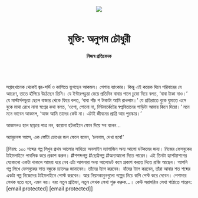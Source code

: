 <div align=center>
<img src=https://images.prothomalo.com/prothomalo-bangla/2021-01/1d75151c-eff9-4e9f-ac28-aebc4618d00f/palo_bangla_og.png />
<br><br>
<h1>মুক্তি: অনুপম চৌধুরী</h1> 
<h4>নিজস্ব প্রতিবেদক</h4>
<br><br>
</div>

সপ্তাহখানেক থেকেই জ্বর-সর্দি ও কাশিতে ভুগছেন আকমল। পেশায় ব্যাংকার। কিন্তু এই কয়েক দিনে পরিবারের যে আচরণ, তাতে হাঁপিয়ে উঠেছেন তিনি। যে ইন্টারপড়ুয়া মেয়ে প্রতিদিন বাবার গালে চুমো দিয়ে বলত, ‘বাবা টাকা দাও।’ যে মাস্টার্সপড়ুয়া ছেলে বাজার থেকে ফিরে বলত, ‘বাবা পাঁচ শ টাকাটা আমি রাখলাম।’ যে প্রতিরাতে বুকে ঘুমাতে এসে বুকে মাথা রেখে নানা স্বপ্নের কথা বলত, ‘ওগো, শোনো না, নিউমার্কেটের স্বপ্নবিতানের শাড়িটা আমায় কিনে দিয়ো।’ মনে মনে ভাবেন আকমল, ‘আজ আমি তাদের কেউ না। এটাই জীবনের প্রাপ্তি আর পুরস্কার।’

আকমলও হাল ছাড়ার পাত্র নন, করোনা হটলাইনে ফোন দিয়ে সব বলেন...

অ্যাম্বুলেন্স আসে, এক ফোঁটা চোখের জল ফেলে বলেন, ‘চললাম, দেখা হবে!’

[নিয়ম: ১০০ শব্দের গল্প লিখুন প্রথম আলোর সাহিত্য অনলাইন ম্যাগাজিন অন্য আলো ডটকমের জন্য। নিজের ফেসবুকের টাইমলাইনে পাবলিক করে প্রকাশ করুন। #শশব্দগল্প #ছোট্টগল্প #অন্যআলো দিতে পারেন। এই তিনটা হ্যাশট্যাশগের যেকোনো একটা থাকলে আমরা ধরে নেব এটা আপনারা অন্য আলোডট কমে প্রকাশ করতে দিতে রাজি আছেন। আপনি গল্প লিখে ফেসবুকের সাত বন্ধুকে চ্যালেঞ্জ জানাবেন। তাঁদের ট্যাগ করবেন। যাঁদের ট্যাগ করবেন, তাঁরা আবার শত শব্দের একটা গল্প নিজেদের টাইমলাইনে পোস্ট করবেন। আর নিয়মকানুনগুলো গল্পের নিচে কপি পেস্ট করে দেবেন। পেশাদার লেখক হতে হবে, এমন নয়। বরং নতুন প্রতিভা, নতুন লেখক লেখা শুরু করুক...। কেউ সরাসরিও লেখা পাঠাতে পারেন: [email protected] [email protected]]

